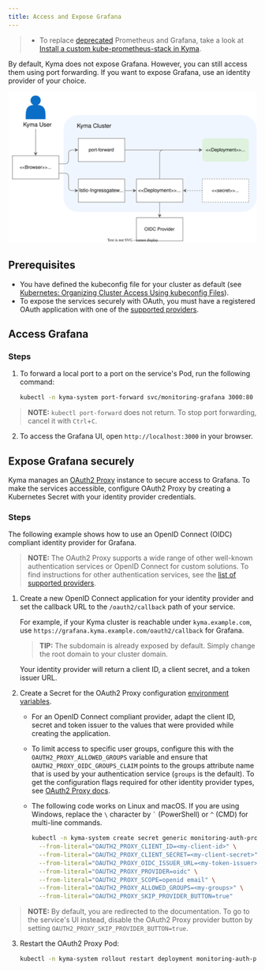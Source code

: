 ```yaml
---
title: Access and Expose Grafana
---
```

>  - To replace [deprecated](https://kyma-project.io/blog/2022/12/9/monitoring-deprecation) Prometheus and Grafana, take a look at [Install a custom kube-prometheus-stack in Kyma](https://github.com/kyma-project/examples/tree/main/prometheus).

By default, Kyma does not expose Grafana. However, you can still access them using port forwarding. If you want to expose Grafana, use an identity provider of your choice.

![Access services flow](./assets/obsv-access-services.svg)

## Prerequisites

- You have defined the kubeconfig file for your cluster as default (see [Kubernetes: Organizing Cluster Access Using kubeconfig Files](https://kubernetes.io/docs/concepts/configuration/organize-cluster-access-kubeconfig/)).
- To expose the services securely with OAuth, you must have a registered OAuth application with one of the [supported providers](https://oauth2-proxy.github.io/oauth2-proxy/docs/configuration/oauth_provider#github-auth-provider).

## Access Grafana

### Steps

1. To forward a local port to a port on the service's Pod, run the following command:
  
    ```bash
    kubectl -n kyma-system port-forward svc/monitoring-grafana 3000:80
    ```


>**NOTE:** `kubectl port-forward` does not return. To stop port forwarding, cancel it with `Ctrl`+`C`.

2. To access the Grafana UI, open `http://localhost:3000` in your browser.

## Expose Grafana securely

Kyma manages an [OAuth2 Proxy](https://oauth2-proxy.github.io/oauth2-proxy/) instance to secure access to Grafana. To make the services accessible, configure OAuth2 Proxy by creating a Kubernetes Secret with your identity provider credentials.

### Steps

The following example shows how to use an OpenID Connect (OIDC) compliant identity provider for Grafana.

>**NOTE:** The OAuth2 Proxy supports a wide range of other well-known authentication services or OpenID Connect for custom solutions. To find instructions for other authentication services, see the [list of supported providers](https://oauth2-proxy.github.io/oauth2-proxy/docs/configuration/oauth_provider).

1. Create a new OpenID Connect application for your identity provider and set the callback URL to the `/oauth2/callback` path of your service.

   For example, if your Kyma cluster is reachable under `kyma.example.com`, use `https://grafana.kyma.example.com/oauth2/callback` for Grafana.

   > **TIP:** The subdomain is already exposed by default. Simply change the root domain to your cluster domain.

   Your identity provider will return a client ID, a client secret, and a token issuer URL.

2. Create a Secret for the OAuth2 Proxy configuration [environment variables](https://oauth2-proxy.github.io/oauth2-proxy/docs/configuration/overview/#environment-variables).

   - For an OpenID Connect compliant provider, adapt the client ID, secret and token issuer to the values that were provided while creating the application.

   - To limit access to specific user groups, configure this with the `OAUTH2_PROXY_ALLOWED_GROUPS` variable and ensure that `OAUTH2_PROXY_OIDC_GROUPS_CLAIM` points to the groups attribute name that is used by your authentication service (`groups` is the default). To get the configuration flags required for other identity provider types, see [OAuth2 Proxy docs](https://oauth2-proxy.github.io/oauth2-proxy/docs/configuration/oauth_provider/).

   - The following code works on Linux and macOS. If you are using Windows, replace the `` \ `` character by `` ` `` (PowerShell) or `` ^ `` (CMD) for multi-line commands.



      ```bash
      kubectl -n kyma-system create secret generic monitoring-auth-proxy-grafana-user \
        --from-literal="OAUTH2_PROXY_CLIENT_ID=<my-client-id>" \
        --from-literal="OAUTH2_PROXY_CLIENT_SECRET=<my-client-secret>" \
        --from-literal="OAUTH2_PROXY_OIDC_ISSUER_URL=<my-token-issuer>" \
        --from-literal="OAUTH2_PROXY_PROVIDER=oidc" \
        --from-literal="OAUTH2_PROXY_SCOPE=openid email" \
        --from-literal="OAUTH2_PROXY_ALLOWED_GROUPS=<my-groups>" \
        --from-literal="OAUTH2_PROXY_SKIP_PROVIDER_BUTTON=true"
      ```


>**NOTE:** By default, you are redirected to the documentation. To go to the service's UI instead, disable the OAuth2 Proxy provider button by setting `OAUTH2_PROXY_SKIP_PROVIDER_BUTTON=true`.

3. Restart the OAuth2 Proxy Pod:

      ```bash
      kubectl -n kyma-system rollout restart deployment monitoring-auth-proxy-grafana
      ```

